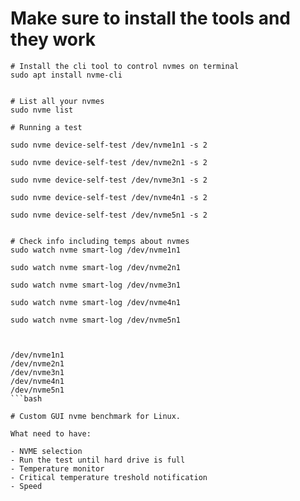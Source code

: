# Make sure to install the tools and they work

```
# Install the cli tool to control nvmes on terminal 
sudo apt install nvme-cli


# List all your nvmes 
sudo nvme list

# Running a test 

sudo nvme device-self-test /dev/nvme1n1 -s 2 

sudo nvme device-self-test /dev/nvme2n1 -s 2 

sudo nvme device-self-test /dev/nvme3n1 -s 2 

sudo nvme device-self-test /dev/nvme4n1 -s 2 

sudo nvme device-self-test /dev/nvme5n1 -s 2 


# Check info including temps about nvmes 
sudo watch nvme smart-log /dev/nvme1n1  

sudo watch nvme smart-log /dev/nvme2n1 

sudo watch nvme smart-log /dev/nvme3n1

sudo watch nvme smart-log /dev/nvme4n1

sudo watch nvme smart-log /dev/nvme5n1



/dev/nvme1n1                    
/dev/nvme2n1                      
/dev/nvme3n1                     
/dev/nvme4n1                    
/dev/nvme5n1
```bash 

# Custom GUI nvme benchmark for Linux.

What need to have: 

- NVME selection
- Run the test until hard drive is full
- Temperature monitor
- Critical temperature treshold notification
- Speed


